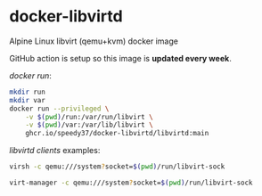 # docker-libvirtd

Alpine Linux libvirt (qemu+kvm) docker image 

GitHub action is setup so this image is __updated every week__.

_docker run_:

```sh
mkdir run
mkdir var
docker run --privileged \
    -v $(pwd)/run:/var/run/libvirt \
    -v $(pwd)/var:/var/lib/libvirt \
    ghcr.io/speedy37/docker-libvirtd/libvirtd:main
```

_libvirtd clients_ examples:

```sh
virsh -c qemu:///system?socket=$(pwd)/run/libvirt-sock
```

```sh
virt-manager -c qemu:///system?socket=$(pwd)/run/libvirt-sock
```